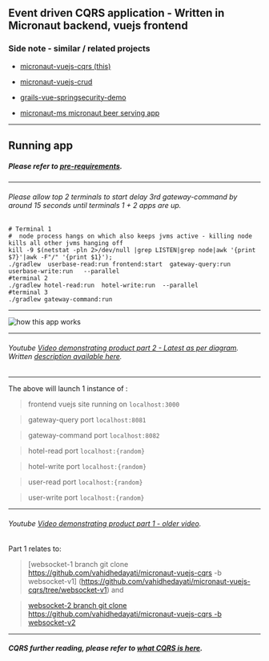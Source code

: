 
Event driven CQRS application - Written in Micronaut backend, vuejs frontend 
------------------


### Side note - similar / related projects
- [micronaut-vuejs-cqrs (this)](https://github.com/vahidhedayati/micronaut-vuejs-cqrs)

- [micronaut-vuejs-crud](https://github.com/vahidhedayati/micronaut-vuejs-crud)

- [grails-vue-springsecurity-demo](https://github.com/vahidhedayati/grails-vue-springsecurity-demo)

- [micronaut-ms micronaut beer serving app](https://github.com/vahidhedayati/micronaut-ms)

--------------

Running app
----
##### Please refer to [pre-requirements](https://github.com/vahidhedayati/micronaut-vuejs-cqrs/blob/master/configure.md).

--------

###### Please allow top 2 terminals to start delay 3rd gateway-command by around 15 seconds until terminals 1 + 2 apps are up.

```
# Terminal 1
#  node process hangs on which also keeps jvms active - killing node kills all other jvms hanging off
kill -9 $(netstat -pln 2>/dev/null |grep LISTEN|grep node|awk '{print $7}'|awk -F"/" '{print $1}');
./gradlew  userbase-read:run frontend:start  gateway-query:run  userbase-write:run   --parallel
#terminal 2
./gradlew hotel-read:run  hotel-write:run  --parallel
#terminal 3 
./gradlew gateway-command:run
```


---------------------

![how this app works](https://raw.githubusercontent.com/vahidhedayati/micronaut-vuejs-cqrs/master/docs/eventstoreCQRS-latest.png)

---------------------


###### Youtube [Video demonstrating product part 2 - Latest as per diagram](https://www.youtube.com/watch?v=SB2JP6aF5Fs). Written [description available here](https://github.com/vahidhedayati/micronaut-vuejs-cqrs/blob/master/detailedDescription.md).


---------------------

The above will launch 1 instance of :
> frontend vuejs site running on `localhost:3000`

> gateway-query port  `localhost:8081` 

> gateway-command port  `localhost:8082` 

> hotel-read port  `localhost:{random}` 
 
> hotel-write port  `localhost:{random}`

> user-read port  `localhost:{random}`  

> user-write port  `localhost:{random}`


--------------

###### Youtube [Video demonstrating product part 1 - older video](https://www.youtube.com/watch?v=-pKr6Zg-MtA).
Part 1  relates to:
 
> [websocket-1 branch git clone https://github.com/vahidhedayati/micronaut-vuejs-cqrs -b websocket-v1]
(https://github.com/vahidhedayati/micronaut-vuejs-cqrs/tree/websocket-v1) 
and 

> [websocket-2 branch git clone https://github.com/vahidhedayati/micronaut-vuejs-cqrs -b websocket-v2](https://github.com/vahidhedayati/micronaut-vuejs-cqrs/tree/websocket-v2)

--------------


##### CQRS further reading, please refer to [what CQRS is here](https://github.com/vahidhedayati/micronaut-vuejs-cqrs/blob/master/cqrs-explained.md).

